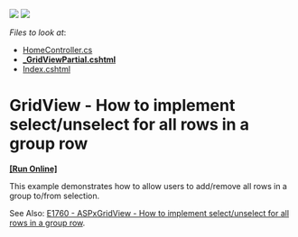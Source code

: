 <!-- default badges list -->
[![](https://img.shields.io/badge/Open_in_DevExpress_Support_Center-FF7200?style=flat-square&logo=DevExpress&logoColor=white)](https://supportcenter.devexpress.com/ticket/details/T362032)
[![](https://img.shields.io/badge/📖_How_to_use_DevExpress_Examples-e9f6fc?style=flat-square)](https://docs.devexpress.com/GeneralInformation/403183)
<!-- default badges end -->
<!-- default file list -->
*Files to look at*:

* [HomeController.cs](./CS/Controllers/HomeController.cs)
* **[_GridViewPartial.cshtml](./CS/Views/Home/_GridViewPartial.cshtml)**
* [Index.cshtml](./CS/Views/Home/Index.cshtml)
<!-- default file list end -->
# GridView - How to implement select/unselect for all rows in a group row
<!-- run online -->
**[[Run Online]](https://codecentral.devexpress.com/t362032/)**
<!-- run online end -->

This example demonstrates how to allow users to add/remove all rows in a group to/from selection.

See Also: <a href="https://www.devexpress.com/Support/Center/p/E1760">E1760 - ASPxGridView - How to implement select/unselect for all rows in a group row</a>.
